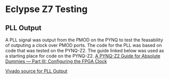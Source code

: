 # Eclypse Z7 Testing

## PLL Output

A PLL signal was output from the PMOD on the PYNQ to test the feasability of outputing a clock over PMOD ports. The code for the PLL was based on code that was tested on the PYNQ-Z2. The guide linked below was used as a starting place for code on the PYNQ-Z2.
[A PYNQ-Z2 Guide for Absolute Dummies — Part III: Configuring the FPGA Clock](https://blog.umer-farooq.com/a-pynq-z2-guide-for-absolute-dummies-part-iii-tick-tock-using-fpga-clock-33a34ef3f51a)


[Vivado source for PLL Output](https://github.com/Eskdagoat/Qorvo_F24_SD/tree/main/Eclypse_TEST/Eclypse_Test_PLL_1)
